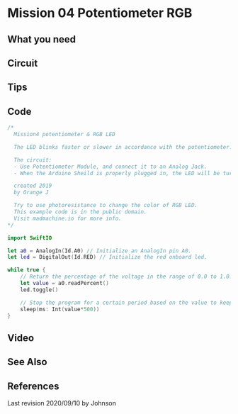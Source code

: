 # Mission 04 Potentiometer RGB

## What you need

## Circuit

## Tips

## Code

```swift
/*
  Mission4 potentiometer & RGB LED

  The LED blinks faster or slower in accordance with the potentiometer.

  The circuit:
  - Use Potentiometer Module, and connect it to an Analog Jack.
  - When the Arduino Sheild is properly plugged in, the LED will be turned on.

  created 2019
  by Orange J

  Try to use photoresistance to change the color of RGB LED.
  This example code is in the public domain.
  Visit madmachine.io for more info.
*/

import SwiftIO

let a0 = AnalogIn(Id.A0) // Initialize an AnalogIn pin A0.
let led = DigitalOut(Id.RED) // Initialize the red onboard led.

while true {
    // Return the percentage of the voltage in the range of 0.0 to 1.0.
    let value = a0.readPercent()
    led.toggle()

    // Stop the program for a certain period based on the value to keep current led state.
    sleep(ms: Int(value*500))
}
```

## Video

## See Also

## References

Last revision 2020/09/10 by Johnson

